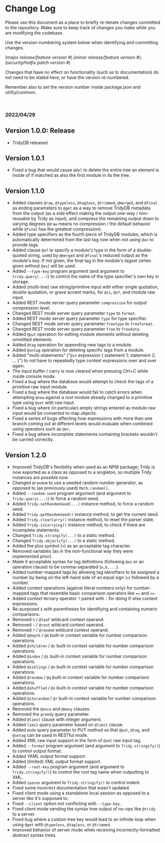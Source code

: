 # Change Log

Please use this document as a place to briefly re-iterate changes committed to the repository. Make sure to keep track of changes you make *while* you are modifying the codebase.

Use the version-numbering system below when identifying and committing changes.

(*major release/feature version #*).(*minor release/feature version #*).(*security/hotfix patch version #*)

Changes that have no effect on functionality (such as to documentation) do not need to be stated here, or have the version re-numbered.

Remember also to set the version number inside package.json and utility/common.

<br>

### 2022/04/29
## Version 1.0.0: Release

* TridyDB released.

## Version 1.0.1

* Fixed a bug that would cause `@del` to delete the entire tree an element is inside of if matched as also the first module in its the tree.

## Version 1.1.0

* Added clauses `@raw`, `@typeless`, `@tagless`, `@trimmed`, `@merged`, and `@final` as ending parameters to `@get` as a way to remove TridyDB metadata from the output (as a side effect making the output one-way / non-reusable by Tridy as input), and compress the remaining output down to varying degrees (`@raw` means no compression / the default behavior while `@final` has the greatest compression).
* Added type specifiers as the fourth piece of TridyDB modules, which is automatically determined from the last tag now when not using `@as` to provide tags.
* Added clause `@of` to specify a module's type in the form of a double-quoted string, used by `@merged` and `@final`'s reduced output as the module's key. If not given, the final tag in the module's tagset (when given without `@as`) will be used.
* Added `--type-key` program argument (and argument to `tridy.query(...)`) to control the name of the type specifier's own key in storage.
* Added (multi-line) raw string/primitive input with either single quotation, double quotation, or grave accent marks, for `@is`, `@of`, and module raw input.
* Added REST mode server query parameter `compression` for output compression level.
* Changed REST mode server query parameter `type` to `format`.
* Added REST mode server query parameter `type` for type specifier.
* Changed REST mode server query parameter `freetype` to `freeformat`.
* Changed REST mode server query parameter `free` to `freedata`.
* Added `@put` operation for editing module elements without deleting ommitted elements.
* Added `@tag` operation for appending new tags to a module.
* Added `@untag` operation for deleting specific tags from a module.
* Added "multi-statements" ("`@in` expression { statement 1; statement 2; ... }") to not have to repeatedly type context expressions over and over again.
* The input buffer / carry is now cleared when pressing Ctrl+C while inside console mode.
* Fixed a bug where the database would attempt to check the tags of a primitive raw input module.
* Fixed a bug where the database would fail to catch errors when attempting `@new` against a root module already changed to a primitive type using `@set` with raw input.
* Fixed a bug where (in particular) empty strings entered as module raw input would be converted to map objects.
* Fixed a series of bugs affecting how expressions with more than one branch coming out at different levels would evaluate when combined using operators such as `@or`.
* Fixed a bug where incomplete statements containing brackets wouldn't be carried correctly.

## Version 1.2.0

* Improved TridyDB's flexibility when used as an NPM package; Tridy is now exported as a class as opposed to a singleton, so multiple Tridy instances are possible now.
* Changed `@random` to use a seeded random number generator, as opposed to (as previously used) `Math.random()`.
* Added `--random-seed` program argument (and argument to `Tridy.query(...)`) to force a random seed.
* Added `Tridy.setRandomSeed(...)` instance method, to force a random seed.
* Added `Tridy.getRandomSeed()` instance method, to get the current seed.
* Added `Tridy.clearCarry()` instance method, to reset the parser state.
* Added `Tridy.isCarrying()` instance method, to check if there are incomplete statements.
* Changed `Tridy.stringify(...)` to a static method.
* Changed `Tridy.objectify(...)` to a static method.
* Added the plus symbol (`+`) as an acceptable tag character.
* Removed variables (as in the non-functional way they were implemented prior).
* Made it acceptable syntax for tag definitions (following `@as` or an operation clause) to be comma-separated (`a,b,...`).
* Added number-mapped tags by allowing tag identifiers to be assigned a number by being on the left-hand side of an equal sign (`=`) followed by a number.
* Added context operations (against literal numbers only) for number-mapped tags that resemble basic comparison operators like `==` and `>=`.
* Added context ternary operator `?` paired with `:` for doing if-else context expressions.
* Re-purposed `$` with parentheses for identifying and containing numeric comparisons.
* Removed `%` / `@leaf` wildcard context operand.
* Removed `~` / `@root` wildcard context operand.
* Removed `?` / `@random` wildcard context operand.
* Added `@depth` / `@d` built-in context variable for number comparison operations.
* Added `@children` / `@c` built-in context variable for number comparison operations.
* Added `@index` / `@i` built-in context variable for number comparison operations.
* Added `@siblings` / `@n` built-in context variable for number comparison operations.
* Added `@random` / `@q` built-in context variable for number comparison operations.
* Added `@shuffled` / `@s` built-in context variable for number comparison operations.
* Added `@iterandom` / `@r` built-in context variable for number comparison operations.
* Removed the `@once` and `@many` clauses.
* Removed the `greedy` query parameter.
* Added `@limit` clause with integer argument.
* Added `limit` query parameter based on `@limit` clause.
* Added `mode` query parameter to PUT method so that `@put`, `@tag`, and `@untag` can be used in RESTful mode.
* Added XML raw input support in the form of `@xml` raw input tag.
* Added `--format` program argument (and argument to `Tridy.stringify()`) to control output format.
* Added YAML output format support.
* Added (limited) XML output format support.
* Added `--root-key` program argument (and argument to `Tridy.stringify()`) to control the root tag name when outputting to XML.
* Added `spaces` argument to `Tridy.stringify()` to control indent.
* Fixed some incorrect documentation that wasn't updated.
* Fixed client mode using a standalone local session as opposed to a server like it's supposed to.
* Fixed `--client` option not conflicting with `--type-key`.
* Fixed client mode sending the syntax tree output of no-ops like `@tridy` to a server.
* Fixed bug where a custom tree key would lead to an infinite loop when using `@get` with `@typeless`, `@tagless`, or `@trimmed`.
* Improved behavior of server mode when receiving incorrectly-formatted abstract syntax trees.
